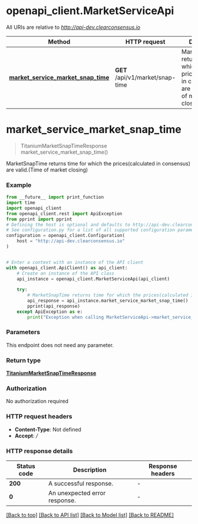 # openapi_client.MarketServiceApi

All URIs are relative to *http://api-dev.clearconsensus.io*

Method | HTTP request | Description
------------- | ------------- | -------------
[**market_service_market_snap_time**](MarketServiceApi.md#market_service_market_snap_time) | **GET** /api/v1/market/snap-time | MarketSnapTime returns time for which the prices(calculated in consensus) are valid.(Time of market closing)


# **market_service_market_snap_time**
> TitaniumMarketSnapTimeResponse market_service_market_snap_time()

MarketSnapTime returns time for which the prices(calculated in consensus) are valid.(Time of market closing)

### Example

```python
from __future__ import print_function
import time
import openapi_client
from openapi_client.rest import ApiException
from pprint import pprint
# Defining the host is optional and defaults to http://api-dev.clearconsensus.io
# See configuration.py for a list of all supported configuration parameters.
configuration = openapi_client.Configuration(
    host = "http://api-dev.clearconsensus.io"
)


# Enter a context with an instance of the API client
with openapi_client.ApiClient() as api_client:
    # Create an instance of the API class
    api_instance = openapi_client.MarketServiceApi(api_client)
    
    try:
        # MarketSnapTime returns time for which the prices(calculated in consensus) are valid.(Time of market closing)
        api_response = api_instance.market_service_market_snap_time()
        pprint(api_response)
    except ApiException as e:
        print("Exception when calling MarketServiceApi->market_service_market_snap_time: %s\n" % e)
```

### Parameters
This endpoint does not need any parameter.

### Return type

[**TitaniumMarketSnapTimeResponse**](TitaniumMarketSnapTimeResponse.md)

### Authorization

No authorization required

### HTTP request headers

 - **Content-Type**: Not defined
 - **Accept**: */*

### HTTP response details
| Status code | Description | Response headers |
|-------------|-------------|------------------|
**200** | A successful response. |  -  |
**0** | An unexpected error response. |  -  |

[[Back to top]](#) [[Back to API list]](../README.md#documentation-for-api-endpoints) [[Back to Model list]](../README.md#documentation-for-models) [[Back to README]](../README.md)

